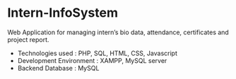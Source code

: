 # Intern-InfoSystem
Web Application for managing intern’s bio data, attendance, certificates and project report. 
 * Technologies used : PHP, SQL, HTML, CSS, Javascript
 * Development Environment : XAMPP, MySQL server
 * Backend Database : MySQL

